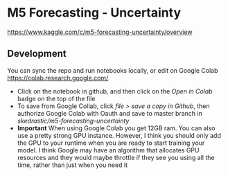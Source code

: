 # M5 Forecasting - Uncertainty

https://www.kaggle.com/c/m5-forecasting-uncertainty/overview


## Development

You can sync the repo and run notebooks locally, or edit on Google Colab https://colab.research.google.com/
* Click on the notebook in github, and then click on the *Open in Colab* badge on the top of the file
* To save from Google Collab, click *file > save a copy in Github*, then authorize Google Colab with
Oauth and save to master branch in *skedrastic/m5-forecasting-uncertainty*
* **Important** When using Google Colab you get 12GB ram. You can also use a pretty strong GPU instance. However, I think you should only add the GPU to your runtime when you are ready to start training your model. I think Google may have an algorithm that allocates GPU resources and they would maybe throttle if they see you using all the time, rather than just when you need it
